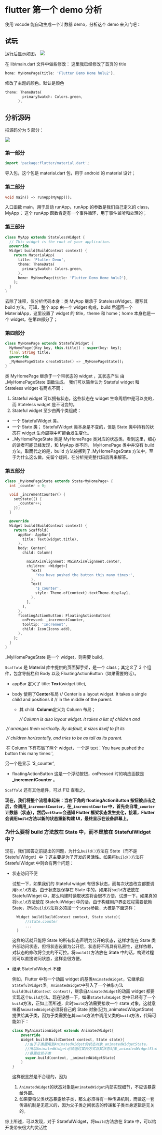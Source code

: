 # flutter 第一个 demo 分析

使用 vscode 能自动生成一个计数器 demo，分析这个 demo 来入门吧：

## 试玩

运行后显示如图，
![](assets/第一个demo分析0.png)

在 lib\main.dart 文件中做些修改：
这里我已经修改了首页的 title

```dart
home: MyHomePage(title: 'Flutter Demo Home hulu2'),
```

修改了主题的颜色。默认是颜色

```dart
theme: ThemeData(
        primarySwatch: Colors.green,
      ),
```

## 分析源码

把源码分为 5 部分：

![](assets/第一个demo分析1.png)

### 第一部分

```dart
import 'package:flutter/material.dart';
```

导入包，这个包是 material.dart 包，用于 android 的 material 设计；

### 第二部分

```dart
void main() => runApp(MyApp());
```

入口函数 main，用于启动 runApp，runApp 的参数是我们自己定义的 class，MyApp；
这个 runApp 函数肯定有一个事件循环，用于事件监听和处理的；

### 第三部分

```dart
class MyApp extends StatelessWidget {
  // This widget is the root of your application.
  @override
  Widget build(BuildContext context) {
    return MaterialApp(
      title: 'Flutter Demo',
      theme: ThemeData(
        primarySwatch: Colors.green,
      ),
      home: MyHomePage(title: 'Flutter Demo Home hulu2'),
    );
  }
}
```

去除了注释，仅分析代码本身：类 MyApp 继承于 StatelessWidget，覆写其 build 方法。可知，整个 app 由一个 widget 构成，build 后返回一个 MaterialApp，这里设置了 widget 的 title，theme 和 home；home 本身也是一个 widget。在第四部分了；

### 第四部分

```dart
class MyHomePage extends StatefulWidget {
  MyHomePage({Key key, this.title}) : super(key: key);
  final String title;
  @override
  _MyHomePageState createState() => _MyHomePageState();
}
```

类 MyHomePage 继承于一个带状态的 widget ，其状态产生 由 \_MyHomePageState 函数生成。
我们可以简单认为 Stateful widget 和 Stateless widget 有两点不同：

1. Stateful widget 可以拥有状态，这些状态在 widget 生命周期中是可以变的，而 Stateless widget 是不可变的。
2. Stateful widget 至少由两个类组成：

- 一个 StatefulWidget 类。
- 一个 State 类； StatefulWidget 类本身是不变的，但是 State 类中持有的状态在 widget 生命周期中可能会发生变化。
- \_MyHomePageState 类是 MyHomePage 类对应的状态类。看到这里，细心的读者可能已经发现，和 MyApp 类不同， MyHomePage 类中并没有 build 方法，取而代之的是，build 方法被挪到了\_MyHomePageState 方法中，至于为什么这么做，先留个疑问，在分析完完整代码后再来解答。

### 第五部分

```dart
class _MyHomePageState extends State<MyHomePage> {
  int _counter = 0;

  void _incrementCounter() {
    setState(() {
      _counter++;
    });
  }

  @override
  Widget build(BuildContext context) {
    return Scaffold(
      appBar: AppBar(
        title: Text(widget.title),
      ),
      body: Center(
        child: Column(

          mainAxisAlignment: MainAxisAlignment.center,
          children: <Widget>[
            Text(
              'You have pushed the button this many times:',
            ),
            Text(
              '$_counter',
              style: Theme.of(context).textTheme.display1,
            ),
          ],
        ),
      ),
      floatingActionButton: FloatingActionButton(
        onPressed: _incrementCounter,
        tooltip: 'Increment',
        child: Icon(Icons.add),
      ),
    );
  }
}

```

\_MyHomePageState 是一个 widget，则需要 build，

`Scaffold` 是 Material 库中提供的页面脚手架，是一个 class；其定义了 3 个组件，包含导航栏和 Body 以及 FloatingActionButton（如果需要的话）。

- appBar 定义了 title: **Text**(widget.title),

- body 使用了**Center**布局
  // Center is a layout widget. It takes a single child and positions it
  // in the middle of the parent.

  - 其 child: **Column**定义为 Column 布局；

    _// Column is also layout widget. It takes a list of children and_

​ _// arranges them vertically. By default, it sizes itself to fit its_

​ _// children horizontally, and tries to be as tall as its parent._

​ 在 Column 下有布局了两个 widget，一个是 text：You have pushed the button this many times:',

另一个是显示 '\$\_counter',

- floatingActionButton 这是一个浮动按钮，onPressed 时的响应函数是 **\_incrementCounter** 。

`Scaffold` 还有其他组件，可以 F12 查看之。

**现在，我们将整个流程串起来：当右下角的 floatingActionButton 按钮被点击之后，会调用`_incrementCounter`，在`_incrementCounter`中，首先会自增`_counter`计数器（状态），然后`setState`会通知 Flutter 框架状态发生变化，接着，Flutter 会调用`build`方法以新的状态重新构建 UI，最终显示在设备屏幕上。**

### 为什么要将 build 方法放在 State 中，而不是放在 StatefulWidget 中？

现在，我们回答之前提出的问题，为什么`build()`方法在 State（而不是 StatefulWidget）中 ？这主要是为了开发的灵活性。如果将`build()`方法在 StatefulWidget 中则会有两个问题：

- 状态访问不便

  试想一下，如果我们的 Stateful widget 有很多状态，而每次状态改变都要调用`build`方法，由于状态是保存在 State 中的，如果将`build`方法放在 StatefulWidget 中，那么构建时读取状态将会很不方便，试想一下，如果真的将`build`方法放在 StatefulWidget 中的话，由于构建用户界面过程需要依赖 State，所以`build`方法将必须加一个`State`参数，大概是下面这样：

  ```dart
    Widget build(BuildContext context, State state){
        //state.counter
        ...
    }
  ```

  这样的话就只能将 State 的所有状态声明为公开的状态，这样才能在 State 类外部访问状态，但将状态设置为公开后，状态将不再具有私密性，这样依赖，对状态的修改将会变的不可控。将`build()`方法放在 State 中的话，构建过程则可以直接访问状态，这样会很方便。

- 继承 StatefulWidget 不便

  例如，Flutter 中有一个动画 widget 的基类`AnimatedWidget`，它继承自`StatefulWidget`类。`AnimatedWidget`中引入了一个抽象方法`build(BuildContext context)`，继承自`AnimatedWidget`的动画 widget 都要实现这个`build`方法。现在设想一下，如果`StatefulWidget` 类中已经有了一个`build`方法，正如上面所述，此时`build`方法需要接收一个 state 对象，这就意味着`AnimatedWidget`必须将自己的 State 对象(记为\_animatedWidgetState)提供给其子类，因为子类需要在其`build`方法中调用父类的`build`方法，代码可能如下：

  ```dart
  class MyAnimationWidget extends AnimatedWidget{
      @override
      Widget build(BuildContext context, State state){
        //由于子类要用到AnimatedWidget的状态对象_animatedWidgetState，
        //所以AnimatedWidget必须通过某种方式将其状态对象_animatedWidgetState
        //暴露给其子类
        super.build(context, _animatedWidgetState)
      }
  }
  ```

  这样很显然是不合理的，因为

  1. `AnimatedWidget`的状态对象是`AnimatedWidget`内部实现细节，不应该暴露给外部。
  2. 如果要将父类状态暴露给子类，那么必须得有一种传递机制，而做这一套传递机制是无意义的，因为父子类之间状态的传递和子类本身逻辑是无关的。

综上所述，可以发现，对于 StatefulWidget，将`build`方法放在 State 中，可以给开发带来很大的灵活性
